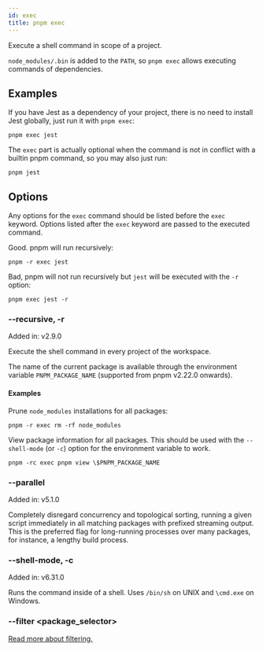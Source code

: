 ```yaml
---
id: exec
title: pnpm exec
---
```


Execute a shell command in scope of a project.

`node_modules/.bin` is added to the `PATH`, so `pnpm exec` allows executing commands of dependencies.

## Examples

If you have Jest as a dependency of your project, there is no need to install Jest globally, just run it with `pnpm exec`:

```
pnpm exec jest
```

The `exec` part is actually optional when the command is not in conflict with a builtin pnpm command, so you may also just run:

```
pnpm jest
```

## Options

Any options for the `exec` command should be listed before the `exec` keyword.
Options listed after the `exec` keyword are passed to the executed command.

Good. pnpm will run recursively:

```
pnpm -r exec jest
```

Bad, pnpm will not run recursively but `jest` will be executed with the `-r` option:

```
pnpm exec jest -r
```

### --recursive, -r

Added in: v2.9.0

Execute the shell command in every project of the workspace.

The name of the current package is available through the environment variable
`PNPM_PACKAGE_NAME` (supported from pnpm v2.22.0 onwards).

#### Examples

Prune `node_modules` installations for all packages:

```
pnpm -r exec rm -rf node_modules
```

View package information for all packages. This should be used with the `--shell-mode` (or `-c`) option for the environment variable to work.

```
pnpm -rc exec pnpm view \$PNPM_PACKAGE_NAME
```

### --parallel

Added in: v5.1.0

Completely disregard concurrency and topological sorting, running a given script
immediately in all matching packages with prefixed streaming output. This is the
preferred flag for long-running processes over many packages, for instance, a
lengthy build process.

### --shell-mode, -c

Added in: v6.31.0

Runs the command inside of a shell. Uses `/bin/sh` on UNIX and `\cmd.exe` on Windows.

### --filter &lt;package_selector\>

[Read more about filtering.](../filtering.md)
